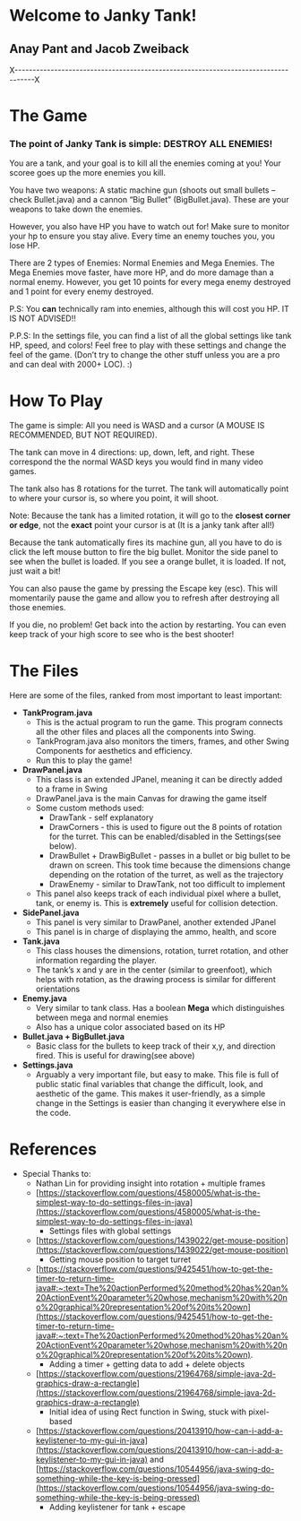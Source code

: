 # Welcome to Janky Tank!


## Anay Pant and Jacob Zweiback

X-----------------------------------------------------------------------------------X


# The Game


### The point of Janky Tank is simple: DESTROY ALL ENEMIES!

You are a tank, and your goal is to kill all the enemies coming at you! Your scoree goes up the more enemies you kill.

You have two weapons: A static machine gun (shoots out small bullets – check Bullet.java) and a cannon “Big Bullet” (BigBullet.java). These are your weapons to take down the enemies.

However, you also have HP you have to watch out for! Make sure to monitor your hp to ensure you stay alive. Every time an enemy touches you, you lose HP.

There are 2 types of Enemies: Normal Enemies and Mega Enemies. The Mega Enemies move faster, have more HP, and do more damage than a normal enemy. However, you get 10 points for every mega enemy destroyed and 1 point for every enemy destroyed.

P.S: You **can** technically ram into enemies, although this will cost you HP. IT IS NOT ADVISED!!

P.P.S: In the settings file, you can find a list of all the global settings like tank HP, speed, and colors! Feel free to play with these settings and change the feel of the game. (Don’t try to change the other stuff unless you are a pro and can deal with 2000+ LOC). :)


# How To Play

The game is simple: All you need is WASD and a cursor (A MOUSE IS RECOMMENDED, BUT NOT REQUIRED).

The tank can move in 4 directions: up, down, left, and right. These correspond the the normal WASD keys you would find in many video games.

The tank also has 8 rotations for the turret. The tank will automatically point to where your cursor is, so where you point, it will shoot.

Note: Because the tank has a limited rotation, it will go to the **closest corner or edge**, not the **exact** point your cursor is at (It is a janky tank after all!)

Because the tank automatically fires its machine gun, all you have to do is click the left mouse button to fire the big bullet. Monitor the side panel to see when the bullet is loaded. If you see a orange bullet, it is loaded. If not, just wait a bit!

You can also pause the game by pressing the Escape key (esc). This will momentarily pause the game and allow you to refresh after destroying all those enemies.

If you die, no problem! Get back into the action by restarting. You can even keep track of your high score to see who is the best shooter!


# The Files

Here are some of the files, ranked from most important to least important:



* **TankProgram.java**
    * This is the actual program to run the game. This program connects all the other files and places all the components into Swing.
    * TankProgram.java also monitors the timers, frames, and other Swing Components for aesthetics and efficiency.
    * Run this to play the game!
* **DrawPanel.java**
    * This class is an extended JPanel, meaning it can be directly added to a frame in Swing
    * DrawPanel.java is the main Canvas for drawing the game itself
    * Some custom methods used:
        * DrawTank - self explanatory
        * DrawCorners - this is used to figure out the 8 points of rotation for the turret. This can be enabled/disabled in the Settings(see below).
        * DrawBullet + DrawBigBullet - passes in a bullet or big bullet to be drawn on screen. This took time because the dimensions change depending on the rotation of the turret, as well as the trajectory
        * DrawEnemy - similar to DrawTank, not too difficult to implement
    * This panel also keeps track of each individual pixel where a bullet, tank, or enemy is. This is **extremely** useful for collision detection.
* **SidePanel.java**
    * This panel is very similar to DrawPanel, another extended JPanel
    * This panel is in charge of displaying the ammo, health, and score
* **Tank.java**
    * This class houses the dimensions, rotation, turret rotation, and other information regarding the player.
    * The tank’s x and y are in the center (similar to greenfoot), which helps with rotation, as the drawing process is similar for different orientations
* **Enemy.java**
    * Very similar to tank class. Has a boolean **Mega** which distinguishes between mega and normal enemies
    * Also has a unique color associated based on its HP
* **Bullet.java + BigBullet.java**
    * Basic class for the bullets to keep track of their x,y, and direction fired. This is useful for drawing(see above)
* **Settings.java**
    * Arguably a very important file, but easy to make. This file is full of public static final variables that change the difficult, look, and aesthetic of the game. This makes it user-friendly, as a simple change in the Settings is easier than changing it everywhere else in the code.


# References



* Special Thanks to:
    * Nathan Lin for providing insight into rotation + multiple frames
    * [https://stackoverflow.com/questions/4580005/what-is-the-simplest-way-to-do-settings-files-in-java](https://stackoverflow.com/questions/4580005/what-is-the-simplest-way-to-do-settings-files-in-java)
        * Settings files with global settings
    * [https://stackoverflow.com/questions/1439022/get-mouse-position](https://stackoverflow.com/questions/1439022/get-mouse-position)
        * Getting mouse position to target turret
    * [https://stackoverflow.com/questions/9425451/how-to-get-the-timer-to-return-time-java#:~:text=The%20actionPerformed%20method%20has%20an%20ActionEvent%20parameter%20whose,mechanism%20with%20no%20graphical%20representation%20of%20its%20own](https://stackoverflow.com/questions/9425451/how-to-get-the-timer-to-return-time-java#:~:text=The%20actionPerformed%20method%20has%20an%20ActionEvent%20parameter%20whose,mechanism%20with%20no%20graphical%20representation%20of%20its%20own).
        * Adding a timer + getting data to add + delete objects
    * [https://stackoverflow.com/questions/21964768/simple-java-2d-graphics-draw-a-rectangle](https://stackoverflow.com/questions/21964768/simple-java-2d-graphics-draw-a-rectangle)
        * Initial idea of using Rect function in Swing, stuck with pixel-based
    * [https://stackoverflow.com/questions/20413910/how-can-i-add-a-keylistener-to-my-gui-in-java](https://stackoverflow.com/questions/20413910/how-can-i-add-a-keylistener-to-my-gui-in-java) and [https://stackoverflow.com/questions/10544956/java-swing-do-something-while-the-key-is-being-pressed](https://stackoverflow.com/questions/10544956/java-swing-do-something-while-the-key-is-being-pressed)
        * Adding keylistener for tank + escape
